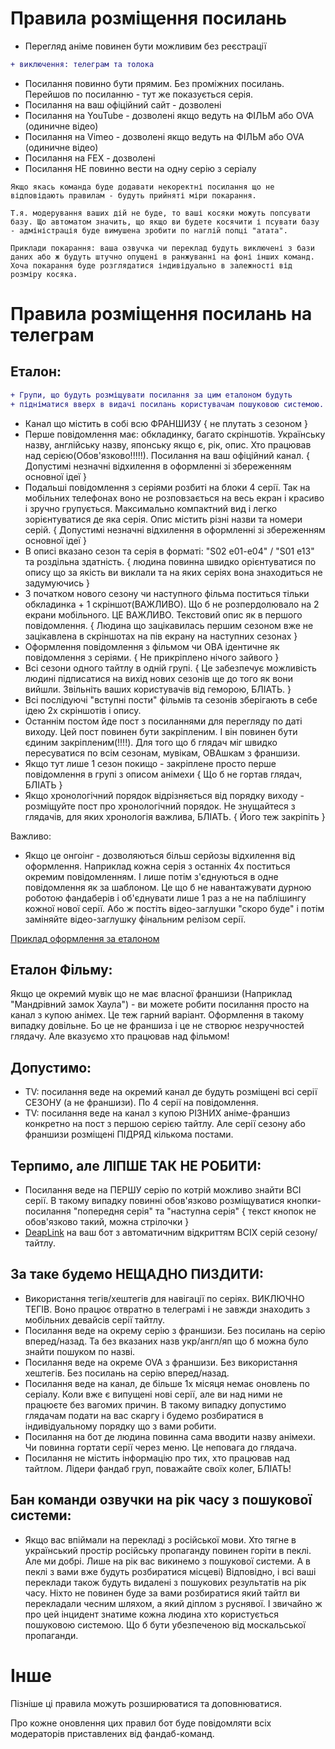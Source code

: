 # Правила розміщення посилань

* Перегляд аніме повинен бути можливим без реєстрації

```diff
+ виключення: телеграм та толока
```
* Посилання повинно бути прямим. Без проміжних посилань. Перейшов по посиланню - тут же показується серія.
* Посилання на ваш офіційний сайт - дозволені
* Посилання на YouTube - дозволені якщо ведуть на ФІЛЬМ або OVA (одиничне відео)
* Посилання на Vimeo - дозволені якщо ведуть на ФІЛЬМ або OVA (одиничне відео)
* Посилання на FEX - дозволені
* Посилання НЕ повинно вести на одну серію з серіалу

```
Якщо якась команда буде додавати некоректні посилання що не відповідають правилам - будуть прийняті міри покарання.

Т.я. модерування ваших дій не буде, то ваші косяки можуть попсувати базу. Що автоматом значить, що якщо ви будете косячити і псувати базу - адміністрація буде вимушена зробити по наглій попці "атата".

Приклади покарання: ваша озвучка чи переклад будуть виключені з бази даних або ж будуть штучно опущені в ранжуванні на фоні інших команд. Хоча покарання буде розглядатися індивідуально в залежності від розміру косяка.
```

# Правила розміщення посилань на телеграм

## Еталон:

```diff
+ Групи, що будуть розміщувати посилання за цим еталоном будуть 
+ підніматися вверх в видачі посилань користувачам пошуковою системою.
```

* Канал що містить в собі всю ФРАНШИЗУ { не плутать з сезоном }
* Перше повідомлення має: обкладинку, багато скріншотів. Українську назву, англійську назву, японську якщо є, рік, опис. Хто працював над серією(Обов'язково!!!!!). Посилання на ваш офіційний канал. { Допустимі незначні відхилення в оформленні зі збереженням основної ідеї }
* Подальші повідомлення з серіями розбиті на блоки 4 серії. Так на мобільних телефонах воно не розповзається на весь екран і красиво і зручно групується. Максимально компактний вид і легко зорієнтуватися де яка серія. Опис містить різні назви та номери серій. { Допустимі незначні відхилення в оформленні зі збереженням основної ідеї }
* В описі вказано сезон та серія в форматі: "S02 e01-e04" / "S01 e13" та роздільна здатність. { людина повинна швидко орієнтуватися по опису що за якість ви виклали та на яких серіях вона знаходиться не задумуючись }
* З початком нового сезону чи наступного фільма поститься тільки обкладинка + 1 скріншот(ВАЖЛИВО). Що б не розпердолювало на 2 екрани мобільного. ЦЕ ВАЖЛИВО. Текстовий опис як в першого повідомлення. { Людина що зацікавилась першим сезоном вже не зацікавлена в скріншотах на пів екрану на наступних сезонах }
* Оформлення повідомлення з фільмом чи ОВА ідентичне як повідомлення з серіями. { Не прикріплено нічого зайвого }
* Всі сезони одного тайтлу в одній групі. { Це забезпечує можливість людині підписатися на вихід нових сезонів ще до того як вони вийшли. Звільніть ваших користувачів від геморою, БЛІАТЬ. }
* Всі послідуючі "вступні пости" фільмів та сезонів зберігають в себе ідею 2х скріншотів і опису.
* Останнім постом йде пост з посиланнями для перегляду по даті виходу. Цей пост повинен бути закріпленим. І він повинен бути єдиним закріпленим(!!!!). Для того що б глядач міг швидко пересуватися по всім сезонам, мувікам, ОВАшкам з франшизи.
* Якщо тут лише 1 сезон покищо - закріплене просто перше повідомлення в групі з описом анімехи { Що б не гортав глядач, БЛІАТЬ }
* Якщо хронологічний порядок відрізняється від порядку виходу - розміщуйте пост про хронологічний порядок. Не знущайтеся з глядачів, для яких хронологія важлива, БЛІАТЬ. { Його теж закріпіть }

Важливо:
* Якщо це онгоінг - дозволяються більш серйозы відхилення від оформлення. Наприклад кожна серія з останніх 4х поститься окремим повідомленням. І лише потім з'єднуються в одне повідомлення як за шаблоном. Це що б не навантажувати дурною роботою фандаберів і об'єднувати лише 1 раз а не на паблішингу кожної нової серії. Або ж постіть відео-заглушки "скоро буде" і потім заміняйте відео-заглушку фінальним релізом серії. 

[Приклад оформлення за еталоном](https://t.me/c/2186137162/2)

## Еталон Фільму:

Якщо це окремий мувік що не має власної франшизи (Наприклад "Мандрівний замок Хаула") - ви можете робити посилання просто на канал з купою анімех. Це теж гарний варіант. Оформлення в такому випадку довільне. Бо це не франшиза і це не створює незручностей глядачу. Але вказуємо хто працював над фільмом!

## Допустимо:
* TV: посилання веде на окремий канал де будуть розміщені всі серії СЕЗОНУ (а не франшизи). По 4 серії на повідомлення.
* TV: посилання веде на канал з купою РІЗНИХ аніме-франшиз конкретно на пост з першою серією тайтлу. Але серії сезону або франшизи розміщені ПІДРЯД кількома постами.

## Терпимо, але ЛІПШЕ ТАК НЕ РОБИТИ:
* Посилання веде на ПЕРШУ серію по котрій можливо знайти ВСІ серії. В такому випадку повинні обов'язково розміщуватися кнопки-посилання "попередня серія" та "наступна серія" { текст кнопок не обов'язково такий, можна стрілочки }
* [DeapLink](https://core.telegram.org/api/links) на ваш бот з автоматичним відкриттям ВСІХ серій сезону/тайтлу.

## За таке будемо НЕЩАДНО ПИЗДИТИ:
* Використання тегів/хештегів для навігації по серіях. ВИКЛЮЧНО ТЕГІВ. Воно працює отвратно в телеграмі і не завжди знаходить з мобільних девайсів серії тайтлу.
* Посилання веде на окрему серію з франшизи. Без посилань на серію вперед/назад. Та без вказаних назв укр/англ/яп що б можна було знайти пошуком по назві.
* Посилання веде на окреме OVA з франшизи. Без використання хештегів. Без посилань на серію вперед/назад.
* Посилання веде на канал, де більше 1х місяця немає оновлень по серіалу. Коли вже є випущені нові серії, але ви над ними не працюєте без вагомих причин. В такому випадку допустимо глядачам подати на вас скаргу і будемо розбиратися в індивідуальному порядку що з вами робити.
* Посилання на бот де людина повинна сама вводити назву анімехи. Чи повинна гортати серії через меню. Це неповага до глядача.
* Посилання не містить інформацію про тих, хто працював над тайтлом. Лідери фандаб груп, поважайте своїх колег, БЛІАТЬ!

## Бан команди озвучки на рік часу з пошукової системи:
* Якщо вас впіймали на перекладі з російської мови. Хто тягне в український простір російську пропаганду повинен горіти в пеклі. Але ми добрі. Лише на рік вас викинемо з пошукової системи. А в пеклі з вами вже будуть розбиратися місцеві) Відповідно, і всі ваші переклади також будуть видалені з пошукових результатів на рік часу. Ніхто не повинен буде за вами розбиратися який тайтл ви перекладали чесним шляхом, а який діплом з руснявої. І звичайно ж про цей інцидент знатиме кожна людина хто користується пошуковою системою. Що б бути убезпеченою від москальської пропаганди.

# Інше

Пізніше ці правила можуть розширюватися та доповнюватися. 

Про кожне оновлення цих правил бот буде повідомляти всіх модераторів приставлених від фандаб-команд.
